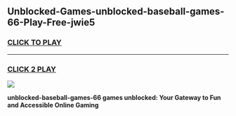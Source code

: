 
## Unblocked-Games-unblocked-baseball-games-66-Play-Free-jwie5
<h3>
<a href="https://premium76.site?title=unblocked-baseball-games-66&ref=23A">CLICK TO PLAY</a></h3>
<hr>

<h3>
<a href="https://premium76.site?title=unblocked-baseball-games-66&ref=23A">CLICK 2 PLAY</a>
  
</h3>

<a href="https://premium76.site?title=unblocked-baseball-games-66&ref=23A"><img src="https://clearcache.store/games.png"></a>


**unblocked-baseball-games-66 games unblocked: Your Gateway to Fun and Accessible Online Gaming**
